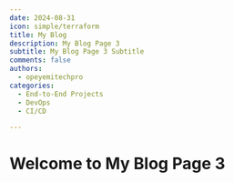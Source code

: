 ```yaml
---
date: 2024-08-31
icon: simple/terraform
title: My Blog
description: My Blog Page 3 
subtitle: My Blog Page 3 Subtitle
comments: false
authors:
  - opeyemitechpro
categories:
  - End-to-End Projects
  - DevOps
  - CI/CD

---
```


# Welcome to My Blog Page 3


<!-- more -->
